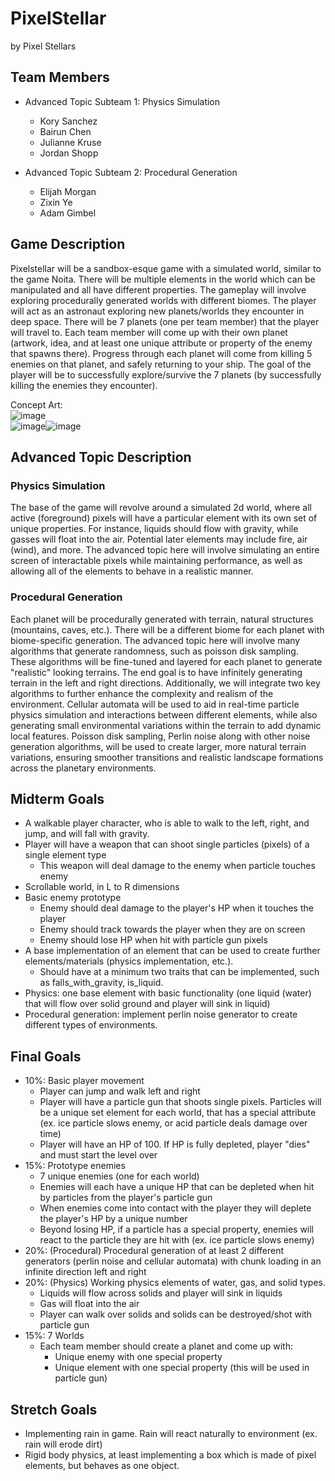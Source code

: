 # PixelStellar

by Pixel Stellars

## Team Members
* Advanced Topic Subteam 1: Physics Simulation
   * Kory Sanchez
   * Bairun Chen
   * Julianne Kruse
   * Jordan Shopp

* Advanced Topic Subteam 2: Procedural Generation  
  * Elijah Morgan
  * Zixin Ye
  * Adam Gimbel
  

## Game Description

Pixelstellar will be a sandbox-esque game with a simulated world, similar to the game Noita. There will be multiple elements in the world which can be manipulated and all have different properties. The gameplay will involve exploring procedurally generated worlds with different biomes. The player will act as an astronaut exploring new planets/worlds they encounter in deep space. There will be 7 planets (one per team member) that the player will travel to.
Each team member will come up with their own planet (artwork, idea, and at least one unique attribute or property of the enemy that spawns there). Progress through each planet will come from killing 5 enemies on that planet, and safely returning to your ship. The goal of the player will be to successfully explore/survive the 7 planets (by successfully killing the enemies they encounter).

Concept Art:  
![image](https://github.com/user-attachments/assets/dae5540b-d718-4aca-8822-08846bba24b8)  
![image](https://github.com/user-attachments/assets/7390b9b0-ca0a-47c6-906f-c3bd39a07241)![image](https://github.com/user-attachments/assets/0957baec-028a-4c0e-ba9d-f98304f5cf5e)




## Advanced Topic Description

### Physics Simulation

The base of the game will revolve around a simulated 2d world, where all active (foreground) pixels will have a particular element with its own set of unique properties. For instance, liquids should flow with gravity, while gasses will float into the air. Potential later elements may include fire, air (wind), and more. The advanced topic here will involve simulating an entire screen of interactable pixels while maintaining performance, as well as allowing all of the elements to behave in a realistic manner.
    
### Procedural Generation

Each planet will be procedurally generated with terrain, natural structures (mountains, caves, etc.). There will be a different biome for each planet with biome-specific generation. The advanced topic here will involve many algorithms that generate randomness, such as poisson disk sampling. These algorithms will be fine-tuned and layered for each planet to generate "realistic" looking terrains. The end goal is to have infinitely generating terrain in the left and right directions. Additionally, we will integrate two key algorithms to further enhance the complexity and realism of the environment. Cellular automata will be used to aid in real-time particle physics simulation and interactions between different elements, while also generating small environmental variations within the terrain to add dynamic local features. Poisson disk sampling, Perlin noise along with other noise generation algorithms, will be used to create larger, more natural terrain variations, ensuring smoother transitions and realistic landscape formations across the planetary environments.

## Midterm Goals

* A walkable player character, who is able to walk to the left, right, and jump, and will fall with gravity.
* Player will have a weapon that can shoot single particles (pixels) of a single element type
	* This weapon will deal damage to the enemy when particle touches enemy
* Scrollable world, in L to R dimensions
* Basic enemy prototype
	* Enemy should deal damage to the player's HP when it touches the player
 	* Enemy should track towards the player when they are on screen
  	* Enemy should lose HP when hit with particle gun pixels
* A base implementation of an element that can be used to create further elements/materials (physics implementation, etc.).
	* Should have at a minimum two traits that can be implemented, such as falls_with_gravity, is_liquid. 
* Physics: one base element with basic functionality (one liquid (water) that will flow over solid ground and player will sink in liquid)
* Procedural generation: implement perlin noise generator to create different types of environments.

## Final Goals

* 10%: Basic player movement
	* Player can jump and walk left and right
 	* Player will have a particle gun that shoots single pixels. Particles will be a unique set element for each world, that has a special attribute (ex. ice particle slows enemy, or acid particle deals damage over time)
  	* Player will have an HP of 100. If HP is fully depleted, player "dies" and must start the level over
* 15%: Prototype enemies
	* 7 unique enemies (one for each world)
 	* Enemies will each have a unique HP that can be depleted when hit by particles from the player's particle gun
  	* When enemies come into contact with the player they will deplete the player's HP by a unique number
  	* Beyond losing HP, if a particle has a special property, enemies will react to the particle they are hit with (ex. ice particle slows enemy)
* 20%: (Procedural) Procedural generation of at least 2 different generators (perlin noise and cellular automata) with chunk loading in an infinite direction left and right
* 20%: (Physics) Working physics elements of water, gas, and solid types.
	* Liquids will flow across solids and player will sink in liquids
 	* Gas will float into the air
  	* Player can walk over solids and solids can be destroyed/shot with particle gun
* 15%: 7 Worlds
  * Each team member should create a planet and come up with:
	  * Unique enemy with one special property
	  * Unique element with one special property (this will be used in particle gun)

## Stretch Goals

* Implementing rain in game. Rain will react naturally to environment (ex. rain will erode dirt)
* Rigid body physics, at least implementing a box which is made of pixel elements, but behaves as one object.
